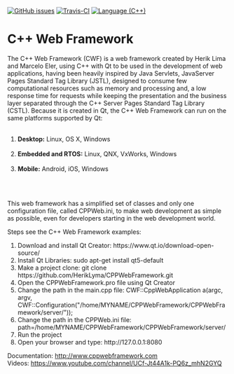 [![GitHub issues](https://img.shields.io/github/issues/HerikLyma/CPPWebFramework.svg)](https://github.com/HerikLyma/CPPWebFramework/issues)
[![Travis-CI](https://travis-ci.org/HerikLyma/CPPWebFramework.svg?branch=master)](https://travis-ci.org/HerikLyma/CPPWebFramework)
[![Language (C++)](https://img.shields.io/badge/powered_by-C++-green.svg?style=flat-square)](https://img.shields.io/badge/powered_by-C++-green.svg?style=flat-square)

# C++ Web Framework

The C++ Web Framework (CWF) is a web framework created by Herik Lima and Marcelo Eler, using C++ with Qt
to be used in the development of web applications, having been heavily inspired by Java Servlets,
JavaServer Pages Standard Tag Library (JSTL), designed to consume few computational resources such as 
memory and processing and, a low response time for requests while keeping the presentation and the 
business layer separated through the C++ Server Pages Standard Tag Library (CSTL). 
Because it is created in Qt, the C++ Web Framework can run on the same platforms supported by Qt:
<br/><br/>
<ol>
    <li><b>Desktop:</b> Linux, OS X, Windows</li><br/>
    <li><b>Embedded and RTOS:</b> Linux, QNX, VxWorks, Windows</li><br/>
    <li><b>Mobile:</b> Android, iOS, Windows</li>
</ol>
<br/><br/>

This web framework has a simplified set of classes and only one configuration file, called CPPWeb.ini,
to make web development as simple as possible, even for developers starting in the web development world.


Steps see the C++ Web Framework examples:

<ol>
	<li>Download and install Qt Creator: https://www.qt.io/download-open-source/</li>
	<li>Install Qt Libraries: sudo apt-get install qt5-default</li>
	<li>Make a project clone: git clone https://github.com/HerikLyma/CPPWebFramework.git</li>
	<li>Open the CPPWebFramework.pro file using Qt Creator</li>
	<li>Change the path in the main.cpp file: CWF::CppWebApplication a(argc, argv, CWF::Configuration("/home/MYNAME/CPPWebFramework/CPPWebFramework/server/"));</li>
	<li>Change the path in the CPPWeb.ini file: path=/home/MYNAME/CPPWebFramework/CPPWebFramework/server/</li>
	<li>Run the project</li>
	<li>Open your browser and type: http://127.0.0.1:8080</li>
</ol>



Documentation: http://www.cppwebframework.com <br>
Videos: https://www.youtube.com/channel/UCf-Jt44A1k-PQ6z_mhN2GYQ

